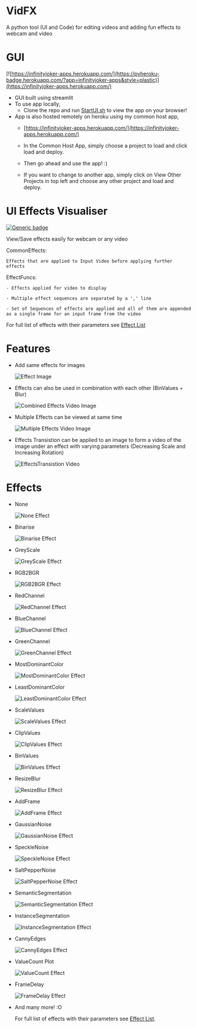 # VidFX
 A python tool (UI and Code) for editing videos and adding fun effects to webcam and video

# GUI
[![https://infinityjoker-apps.herokuapp.com/](https://pyheroku-badge.herokuapp.com/?app=infinityjoker-apps&style=plastic)](https://infinityjoker-apps.herokuapp.com/)

 - GUI built using streamlit
 - To use app locally,
    - Clone the repo and run [StartUI.sh](StartUI.sh) to view the app on your browser!
 - App is also hosted remotely on heroku using my common host app,
    - [https://infinityjoker-apps.herokuapp.com/](https://infinityjoker-apps.herokuapp.com/)

    - In the Common Host App, simply choose a project to load and click load and deploy.

    - Then go ahead and use the app! :)

    - If you want to change to another app, simply click on View Other Projects in top left and choose any other project and load and deploy.

# UI Effects Visualiser
  [![Generic badge](https://img.shields.io/badge/Effects-List-<COLOR>.svg)](EffectsLibrary/Effects.txt)
   
  View/Save effects easily for webcam or any video

  CommonEffects:
     
    Effects that are applied to Input Video before applying further effects

  EffectFuncs:

    - Effects applied for video to display

    - Multiple effect sequences are separated by a ',' line

    - Set of Sequences of effects are applied and all of them are appended as a single frame for an input frame from the video

  For full list of effects with their parameters see [Effect List](EffectsLibrary/Effects.txt)

# Features

   - Add same effects for images

     ![Effect Image](GeneratedVisualisations/Effects/Effect_CannyEdges.jpg)
   
   - Effects can also be used in combination with each other (BinValues + Blur)

     ![Combined Effects Video Image](GeneratedVisualisations/EffectCombination_1.gif)

   - Multiple Effects can be viewed at same time

     ![Multiple Effects Video Image](GeneratedVisualisations/MultipleEffects_1.gif)
  
   - Effects Transistion can be applied to an image to form a video of the image under an effect with varying parameters (Decreasing Scale and Increasing Rotation)

     ![EffectsTransistion Video](GeneratedVisualisations/Effects/EffectTransistion_GeometricTransform.gif)

# Effects

   - None

     ![None Effect](GeneratedVisualisations/Effects/Effect_None.jpg)

   - Binarise

     ![Binarise Effect](GeneratedVisualisations/Effects/Effect_Binarise.jpg)

   - GreyScale

     ![GreyScale Effect](GeneratedVisualisations/Effects/Effect_GreyScale.jpg)

   - RGB2BGR

     ![RGB2BGR Effect](GeneratedVisualisations/Effects/Effect_RGB2BGR.jpg)

   - RedChannel

     ![RedChannel Effect](GeneratedVisualisations/Effects/Effect_RedChannel.jpg)

   - BlueChannel

     ![BlueChannel Effect](GeneratedVisualisations/Effects/Effect_BlueChannel.jpg)

   - GreenChannel

     ![GreenChannel Effect](GeneratedVisualisations/Effects/Effect_GreenChannel.jpg)

   - MostDominantColor

     ![MostDominantColor Effect](GeneratedVisualisations/Effects/Effect_MostDominantColor.jpg)

   - LeastDominantColor

     ![LeastDominantColor Effect](GeneratedVisualisations/Effects/Effect_LeastDominantColor.jpg)

   - ScaleValues

     ![ScaleValues Effect](GeneratedVisualisations/Effects/Effect_ScaleValues.jpg)

   - ClipValues

     ![ClipValues Effect](GeneratedVisualisations/Effects/Effect_ClipValues.jpg)

   - BinValues

     ![BinValues Effect](GeneratedVisualisations/Effects/Effect_BinValues.jpg)

   - ResizeBlur

     ![ResizeBlur Effect](GeneratedVisualisations/Effects/Effect_ResizeBlur.jpg)

   - AddFrame

     ![AddFrame Effect](GeneratedVisualisations/Effects/Effect_AddFrame.jpg)

   - GaussianNoise

     ![GaussianNoise Effect](GeneratedVisualisations/Effects/Effect_GaussianNoise.jpg)

   - SpeckleNoise

     ![SpeckleNoise Effect](GeneratedVisualisations/Effects/Effect_SpeckleNoise.jpg)

   - SaltPepperNoise

     ![SaltPepperNoise Effect](GeneratedVisualisations/Effects/Effect_SaltPepperNoise.jpg)

   - SemanticSegmentation

     ![SemanticSegmentation Effect](GeneratedVisualisations/Effects/Effect_SemanticSegmentation.jpg)

   - InstanceSegmentation

     ![InstanceSegmentation Effect](GeneratedVisualisations/Effects/Effect_InstanceSegmentation.jpg)

   - CannyEdges

     ![CannyEdges Effect](GeneratedVisualisations/Effects/Effect_CannyEdges.jpg)

   - ValueCount Plot

     ![ValueCount Effect](GeneratedVisualisations/Effects/Effect_ValueCount.jpg)

   - FrameDelay

     ![FrameDelay Effect](GeneratedVisualisations/Effects/Effect_FrameDelay.gif)

   - And many more! :O
   
     For full list of effects with their parameters see [Effect List](EffectsLibrary/Effects.txt).